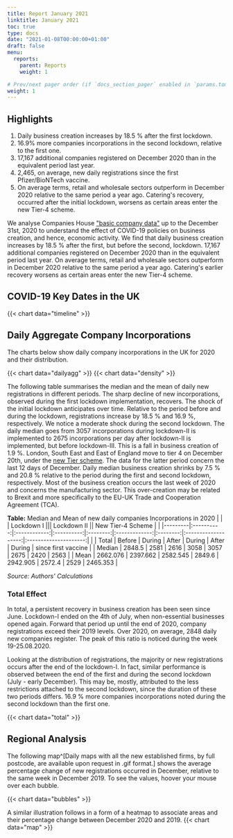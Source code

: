 ```yaml
---
title: Report January 2021
linktitle: January 2021
toc: true
type: docs
date: "2021-01-08T00:00:00+01:00"
draft: false
menu:
  reports:
    parent: Reports
    weight: 1

# Prev/next pager order (if `docs_section_pager` enabled in `params.toml`)
weight: 1
---
```


## <i class="far fa-lightbulb"></i>  Highlights
1. Daily business creation increases by 18.5 % after the first lockdown.
2. 16.9% more companies incorporations in the second lockdown, relative to the first one.
3. 17,167 additional companies registered on December 2020 than in the equivalent period last year.
4. 2,465, on average, new daily registrations since the first Pfizer/BioNTech vaccine.
5. On average terms, retail and wholesale sectors outperform in December 2020 relative to the same period a year ago. Catering's recovery, occurred after the initial lockdown, worsens as certain areas enter the new Tier-4 scheme.

We analyse Companies House ["basic company data"](http://download.companieshouse.gov.uk/en_output.html) up to the December 31st, 2020 to understand the effect of COVID-19 policies on business creation, and hence, economic activity. We find that daily business creation increases by 18.5 % after the first, but before the second, lockdown. 17,167 additional companies registered on December 2020 than in the equivalent period last year. On average terms, retail and wholesale sectors outperform in December 2020 relative to the same period a year ago. Catering's earlier recovery worsens as certain areas enter the new Tier-4 scheme.

## <i class="far fa-calendar-alt"></i>  COVID-19 Key Dates in the UK

{{< chart data="timeline" >}}

## Daily Aggregate Company Incorporations
The charts below show daily company incorporations in the UK for 2020 and their distribution.

{{< chart data="dailyagg" >}}
{{< chart data="density" >}}

The following table summarises the median and the mean of daily new registrations in different periods. The sharp decline of new incorporations, observed during the first lockdown implementation, recovers. The shock of the initial lockdown anticipates over time. Relative to the period before and during the lockdown, registrations increase by 18.5 % and 16.9 %, respectively.
We notice a moderate shock during the second lockdown. The daily median goes from 3057 incorporations during lockdown-II is implemented to 2675 incorporations per day after lockdown-II is implemented, but before lockdown-III. This is a fall in business creation of 1.9 %.
London, South East and East of England move to tier 4 on December 20th, under the [new Tier scheme](https://www.bbc.co.uk/news/uk-55379220). The data for the latter period concern the last 12 days of December. Daily median business creation shrinks by 7.5 % and 20.8 % relative to the period during the first and second lockdown, respectively. Most of the business creation occurs the last week of 2020 and concerns the manufacturing sector. This over-creation may be related to Brexit and more specifically to the EU-UK Trade and Cooperation Agreement (TCA).

**Table:** Median and Mean of new daily companies Incorporations in 2020
|         |          | Lockdown I                     ||| Lockdown II             || New Tier-4 Scheme |                      |
|---------|:----------:|:------------:|:----------:|:--------:|:-------------:|:--------:|:-------------------:|:---------------------:|
|         | Total    | Before     | During   | After  | During      | After  | During            | since first vaccine  |
| Median  | 2848.5   | 2581       | 2616     | 3058   | 3057        | 2675   | 2420              | 2563                 |
| Mean    | 2662.076 | 2397.662   | 2582.545 | 2849.6 | 2942.905    | 2572.4 | 2529              | 2465.353             |

*Source: Authors' Calculations*

### Total Effect 

In total, a persistent recovery in business creation has been seen since June. Lockdown-I ended on the 4th of July, when non-essential businesses opened again. Forward that period up until the end of 2020, company registrations exceed their 2019 levels. Over 2020, on average, 2848 daily new companies register. The peak of this ratio is noticed during the week 19-25.08.2020. 

Looking at the distribution of registrations, the majority or new registrations occurs after the end of the lockdown-I. In fact, similar performance is observed between the end of the first and during the second lockdown (July - early December). This may be, mostly, attributed to the less restrictions attached to the second lockdown, since the duration of these two periods differs. 16.9 % more companies incorporations noted during the second lockdown than the first one. 

{{< chart data="total" >}}

## <i class="fas fa-map-marker-alt"></i>  Regional Analysis

The following map^[Daily maps with all the new established firms, by full postcode, are available upon request in .gif format.] shows the average percentage change of new registrations occurred in December, relative to the same week in December 2019. To see the values, hoover your mouse over each bubble.

{{< chart data="bubbles" >}}

A similar illustration follows in a form of a heatmap to associate areas and their percentage change between December 2020 and 2019.
{{< chart data="map" >}}


